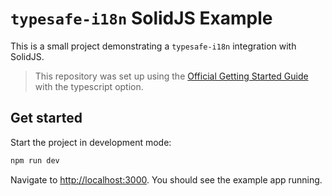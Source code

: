 # `typesafe-i18n` SolidJS Example

This is a small project demonstrating a `typesafe-i18n` integration with SolidJS.

> This repository was set up using the [Official Getting Started Guide](https://www.solidjs.com/guides/getting-started) with the typescript option.


## Get started

Start the project in development mode:

```bash
npm run dev
```

Navigate to [http://localhost:3000](http://localhost:3000). You should see the example app running.
